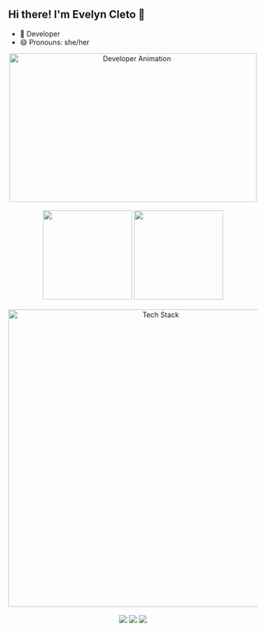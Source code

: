 ## Hi there! I'm Evelyn Cleto 👋

- 🌱 Developer 
- 😄 Pronouns: she/her

<div align="center">
  <img src="https://github.com/EvelynCleto/EvelynCleto/blob/main/assets/developer.gif" width="500" height="300" alt="Developer Animation">
</div>

<br>

<div align="center">
  <img height="180em" src="https://github-readme-stats.vercel.app/api?username=EvelynCleto&show_icons=true&theme=dracula&include_all_commits=true&count_private=true"/>
  <img height="180em" src="https://github-readme-stats.vercel.app/api/top-langs/?username=EvelynCleto&layout=compact&langs_count=7&theme=dracula"/>
</div>
  
<br>

<div align="center">
  <img src="https://github.com/EvelynCleto/EvelynCleto/blob/main/assets/tech-stack.png" width="600" alt="Tech Stack">
</div>

<br>

<div align="center">
  <a href="https://www.instagram.com/eve_cleto/" target="_blank"><img src="https://img.shields.io/badge/-Instagram-%23E4405F?style=for-the-badge&logo=instagram&logoColor=white" target="_blank"></a>
  <a href = "mailto:evelynscleto@gmail.com"><img src="https://img.shields.io/badge/-Gmail-%23333?style=for-the-badge&logo=gmail&logoColor=white" target="_blank"></a>
  <a href="https://www.linkedin.com/in/evelyn-cleto-502114200" target="_blank"><img src="https://img.shields.io/badge/-LinkedIn-%230077B5?style=for-the-badge&logo=linkedin&logoColor=white" target="_blank"></a> 
</div>

